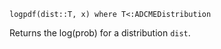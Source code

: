 ```
logpdf(dist::T, x) where T<:ADCMEDistribution
```

Returns the log(prob) for a distribution `dist`.
